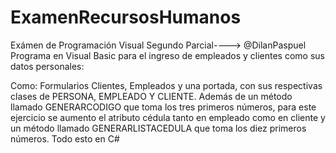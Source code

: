 # ExamenRecursosHumanos
Exámen de Programación Visual Segundo Parcial----> @DilanPaspuel 
Programa en Visual Basic para el ingreso de empleados y clientes como sus datos personales:

Como:
Formularios Clientes, Empleados y una portada, con sus respectivas clases de PERSONA, EMPLEADO Y CLIENTE. Además de un método llamado GENERARCODIGO que toma los tres primeros números, para este ejercicio se aumento el atributo cédula tanto en empleado como en cliente y un método llamado GENERARLISTACEDULA que toma los diez primeros números.
Todo esto en C#
